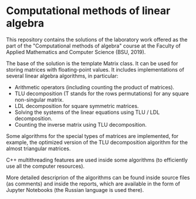 # Computational methods of linear algebra

This repository contains the solutions of the laboratory work offered as
the part of the "Computational methods of algebra" course at the Faculty of
Applied Mathematics and Computer Science (BSU, 2019).

The base of the solution is the template Matrix class. It can be used for
storing matrices with floating-point values. It includes implementations of
several linear algebra algorithms, in particular:
* Arithmetic operators (including counting the product of matrices).
* TLU decomposition (T stands for the rows permutations) for any square 
non-singular matrix.
* LDL decomposition for square symmetric matriсes.
* Solving the systems of the linear equations using TLU / LDL decomposition.
* Counting the inverse matrix using TLU decomposition.

Some algorithms for the special types of matrices are implemented, for
example, the optimized version of the TLU decomposition algorithm for the
almost triangular matrices.

C++ multithreading features are used inside some algorithms (to efficiently
use all the computer resources).

More detailed descriprion of the algorithms can be found inside source
files (as comments) and inside the reports, which are available in the form
of Jupyter Notebooks (the Russian language is used there).
